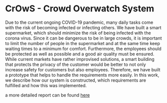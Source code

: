 # CrOwS - Crowd Overwatch System

Due to the current ongoing COVID-19 pandemic, many daily tasks come with the risk of becoming infected or infecting others.
We have built a smart supermarket, which should minimize the risk of being infected with the corona virus.
Since it can be dangerous to be in large crowds, it is important to limit the number of people in the supermarket and at the same time keep waiting times to a minimum for comfort.
Furthermore, the employees should be protected as well as possible and a good air quality must be ensured. 
While current markets have rather improvised solutions, a smart building that protects the privacy of the customer would be better to not only increase safety for customers but also employees. 
Therefore, we have built a prototype that helps to handle the requirements more easily. 
In this work, we describe how our system is constructed, which requirements are fulfilled and how this was implemented.

a more detailed report can be found [here](https://github.com/Stunkymonkey/Iot-university/raw/master/report/report.pdf)
